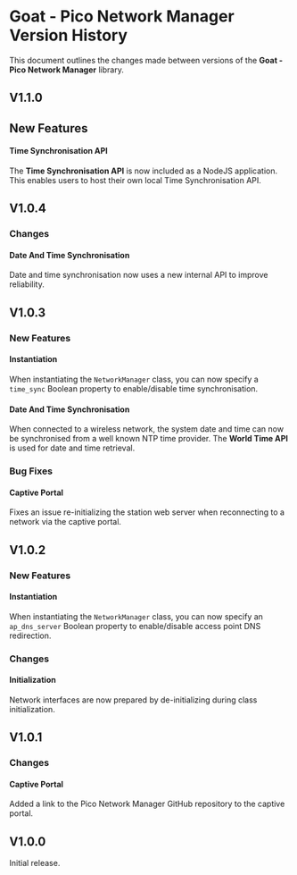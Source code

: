# Goat - Pico Network Manager Version History

This document outlines the changes made between versions of the **Goat - Pico Network Manager** library.

## V1.1.0

## New Features

#### Time Synchronisation API

The **Time Synchronisation API** is now included as a NodeJS application. This enables users to host their own local Time Synchronisation API.

## V1.0.4

### Changes

#### Date And Time Synchronisation

Date and time synchronisation now uses a new internal API to improve reliability.

## V1.0.3

### New Features

#### Instantiation

When instantiating the `NetworkManager` class, you can now specify a `time_sync` Boolean property to enable/disable time synchronisation.

#### Date And Time Synchronisation

When connected to a wireless network, the system date and time can now be synchronised from a well known NTP time provider. The **World Time API** is used for date and time retrieval.

### Bug Fixes

#### Captive Portal

Fixes an issue re-initializing the station web server when reconnecting to a network via the captive portal.

## V1.0.2

### New Features

#### Instantiation

When instantiating the `NetworkManager` class, you can now specify an `ap_dns_server` Boolean property to enable/disable access point DNS redirection.

### Changes

#### Initialization

Network interfaces are now prepared by de-initializing during class initialization.

## V1.0.1

### Changes

#### Captive Portal

Added a link to the Pico Network Manager GitHub repository to the captive portal.

## V1.0.0

Initial release.
